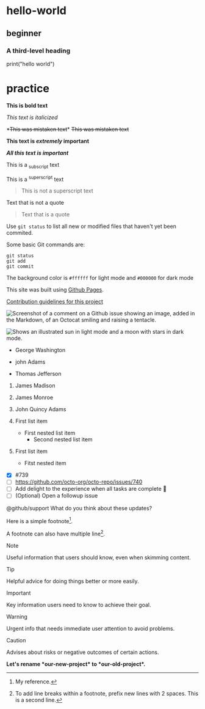 # hello-world
## beginner
### A third-level heading
print("hello world")
# practice
**This is bold text**

_This text is italicized_

\*~~This was mistaken text~~\*
~~This was mistaken text~~

**This text is _extremely_ important**

***All this text is important***

This is a <sub>subscript</sub> text

This is a <sup>superscript</sup> text
> This is not a superscript text

Text that is not a quote
> Text that is a quote

Use `git status` to list all new or modified files that haven't yet been commited.

Some basic Git commands are:
```
git status
git add
git commit
```

The background color is `#ffffff` for light mode and `#000000` for dark mode

This site was built using [Github Pages](https://pages.github.com/).

[Contribution guidelines for this project](README.md)

![Screenshot of a comment on a Github issue showing an image, added in the Markdown, of an Octocat smiling and raising a tentacle.](https://myoctocat.com/assets/images/base-octocat.svg)

<picture>
  <source media="(prefers-color-scheme: dark)" srcset="https://user-images.githubusercontent.com/25423296/1634456776-7f95b81a-f1ed-45f7-b7ab-8fa810d529fa.png">
  <source media="(prefers-color-scheme: light)" srcset="https://user-images.githubusercontent.com/25423296/163456779-a8556205-d0a5-45e2-ac17-42d089e3c3f8.png">
  <img alt="Shows an illustrated sun in light mode and a moon with stars in dark mode." src="https://user-images.githubusercontent.com/25423296/163456779-a8556205-d0a5-45e2-ac17-42d089e3c3f8.png">
</picture>

- George Washington
* john Adams
+ Thomas Jefferson

1. James Madison
2. James Monroe
3. John Quincy Adams

1. First list item
   - First nested list item
     - Second nested list item

100. First list item
     - Fitst nested item

- [x] #739
- [ ] https://github.com/octo-org/octo-repo/issues/740
- [ ] Add delight to the experience when all tasks are complete 🎉
- [ ] \(Optional) Open a followup issue

@github/support What do you think about these updates?

<!-- @octocat :+1: This PR looks great - it's ready to merge! :shipit: -->

Here is a simple footnote[^1].

A footnote can also have multiple line[^2].

[^1]: My reference.
[^2]: To add line breaks within a footnote, prefix new lines with 2 spaces. This is a second line.

> [!NOTE]
> Useful information that users should know, even when skimming content.

> [!TIP]
> Helpful advice for doing things better or more easily.

> [!IMPORTANT]
> Key information users need to know to achieve their goal.

> [!WARNING]
> Urgent info that needs immediate user attention to avoid problems.

> [!CAUTION]
> Advises about risks or negative outcomes of certain actions.

<!-- This content will not appear in the rendered Markdown -->

**Let's rename \*our-new-project\* to \*our-old-project\*.**
